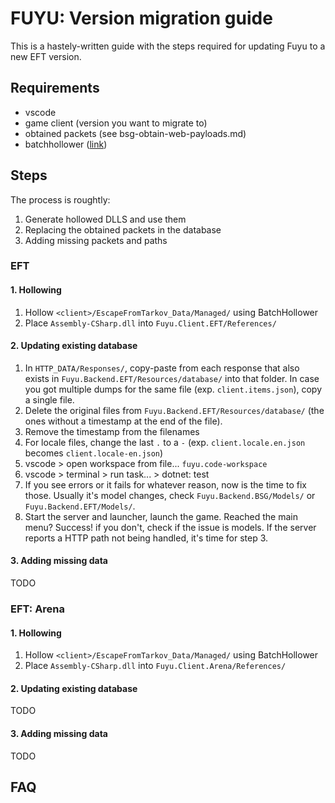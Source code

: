 # FUYU: Version migration guide

This is a hastely-written guide with the steps required for updating Fuyu to a
new EFT version.

## Requirements

- vscode
- game client (version you want to migrate to)
- obtained packets (see bsg-obtain-web-payloads.md)
- batchhollower ([link](https://github.com/seionmoya/batchhollower/releases))

## Steps

The process is roughtly:

1. Generate hollowed DLLS and use them
2. Replacing the obtained packets in the database
3. Adding missing packets and paths

### EFT

#### 1. Hollowing

1. Hollow `<client>/EscapeFromTarkov_Data/Managed/` using BatchHollower
2. Place `Assembly-CSharp.dll` into `Fuyu.Client.EFT/References/`

#### 2. Updating existing database

1. In `HTTP_DATA/Responses/`, copy-paste from each response that also exists in
   `Fuyu.Backend.EFT/Resources/database/` into that folder. In case you got
   multiple dumps for the same file (exp. `client.items.json`), copy a single
   file.
2. Delete the original files from `Fuyu.Backend.EFT/Resources/database/`
   (the ones without a timestamp at the end of the file).
3. Remove the timestamp from the filenames
4. For locale files, change the last `.` to a `-`
   (exp. `client.locale.en.json` becomes `client.locale-en.json`)
5. vscode > open workspace from file... `fuyu.code-workspace`
6. vscode > terminal > run task... > dotnet: test
7. If you see errors or it fails for whatever reason, now is the time to fix
those. Usually it's model changes, check `Fuyu.Backend.BSG/Models/` or
`Fuyu.Backend.EFT/Models/`.
8. Start the server and launcher, launch the game. Reached the main menu?
   Success! if you don't, check if the issue is models. If the server reports
   a HTTP path not being handled, it's time for step 3.

#### 3. Adding missing data

TODO

### EFT: Arena

#### 1. Hollowing

1. Hollow `<client>/EscapeFromTarkov_Data/Managed/` using BatchHollower
2. Place `Assembly-CSharp.dll` into `Fuyu.Client.Arena/References/`

#### 2. Updating existing database

TODO

#### 3. Adding missing data

TODO

## FAQ

